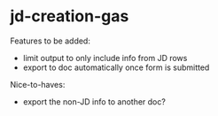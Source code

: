 # jd-creation-gas


Features to be added:
- limit output to only include info from JD rows
- export to doc automatically once form is submitted

Nice-to-haves:
- export the non-JD info to another doc?
